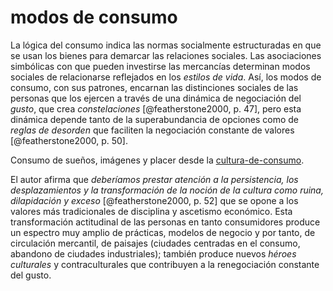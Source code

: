 # modos de consumo

La lógica del consumo indica las normas socialmente estructuradas en que se usan los bienes para demarcar las relaciones sociales. Las asociaciones simbólicas con que pueden investirse las mercancías determinan modos sociales de relacionarse reflejados en los *estilos de vida*. Así, los modos de consumo, con sus patrones, encarnan las distinciones sociales de las personas que los ejercen a través de una dinámica de negociación del *gusto*, que crea *constelaciones* [@featherstone2000, p. 47], pero esta dinámica depende tanto de la superabundancia de opciones como de *reglas de desorden* que faciliten la negociación constante de valores [@featherstone2000, p. 50].

Consumo de sueños, imágenes y placer desde la [cultura-de-consumo](cultura-de-consumo.md).

El autor afirma que *deberíamos prestar atención a la persistencia, los desplazamientos y la transformación de la noción de la cultura como ruina, dilapidación y exceso* [@featherstone2000, p. 52] que se opone a los valores más tradicionales de disciplina y ascetismo económico. Esta transformación actitudinal de las personas en tanto consumidores produce un espectro muy amplio de prácticas, modelos de negocio y por tanto, de circulación mercantil, de paisajes (ciudades centradas en el consumo, abandono de ciudades industriales); también produce nuevos *héroes culturales* y contraculturales que contribuyen a la renegociación constante del gusto.
